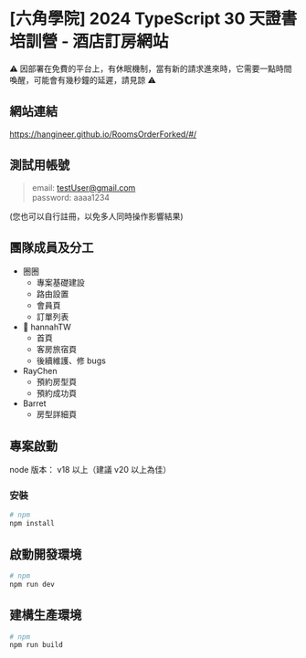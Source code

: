 # [六角學院] 2024 TypeScript 30 天證書培訓營 - 酒店訂房網站

⚠️ 因部署在免費的平台上，有休眠機制，當有新的請求進來時，它需要一點時間喚醒，可能會有幾秒鐘的延遲，請見諒 ⚠️

## 網站連結
https://hangineer.github.io/RoomsOrderForked/#/

## 測試用帳號
> email: testUser@gmail.com\
> password: aaaa1234

(您也可以自行註冊，以免多人同時操作影響結果)

## 團隊成員及分工

- 圈圈
  - 專案基礎建設
  - 路由設置
  - 會員頁
  - 訂單列表
- 📌 hannahTW
  - 首頁
  - 客房旅宿頁
  - 後續維護、修 bugs
- RayChen
  - 預約房型頁
  - 預約成功頁
- Barret
  - 房型詳細頁

## 專案啟動
node 版本： v18 以上（建議 v20 以上為佳）

### 安裝
```bash
# npm
npm install
```

## 啟動開發環境
```bash
# npm
npm run dev
```

## 建構生產環境

```bash
# npm
npm run build
```
